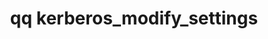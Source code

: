 ---
category: kerberos
command: kerberos_modify_settings
keywords: qq, qq_cli, kerberos_modify_settings
optional_options:
- alternate:
  - --use-alt-security-identities-mapping
  help: When enabled, map kerberos-authenticated users to LDAP records via the altSecurityIdentities
    field
  name: -a
  required: true
permalink: /qq-cli-command-guide/kerberos/kerberos_modify_settings.html
positional_options: []
sidebar: qq_cli_command_reference_sidebar
summary: This section explains how to use the <code>qq kerberos_modify_settings</code>
  command.
synopsis: Modify the Kerberos settings
title: qq kerberos_modify_settings
usage: qq kerberos_modify_settings [-h] -a USE_ALT_SECURITY_IDENTITIES_MAPPING
zendesk_source: qq CLI Command Guide

---